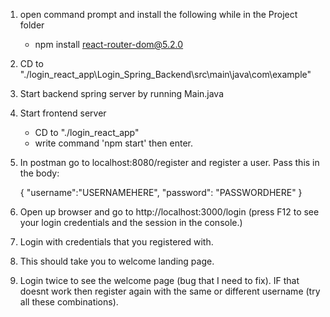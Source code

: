 1. open command prompt and install the following while in the Project folder
   - npm install react-router-dom@5.2.0
2. CD to "./login_react_app\Login_Spring_Backend\src\main\java\com\example" 
3. Start backend spring server by running Main.java 
3. Start frontend server
   - CD to "./login_react_app"
   - write command 'npm start' then enter.
4. In postman go to localhost:8080/register and register a user. Pass this in the body:
   
   {
      "username":"USERNAMEHERE",
      "password": "PASSWORDHERE"
}

5. Open up browser and go to http://localhost:3000/login (press F12 to see your login credentials and the session in the console.)
6. Login with credentials that you registered with.
7. This should take you to welcome landing page.
8. Login twice to see the welcome page (bug that I need to fix). IF that doesnt work then register again with the same or different username (try all these combinations).